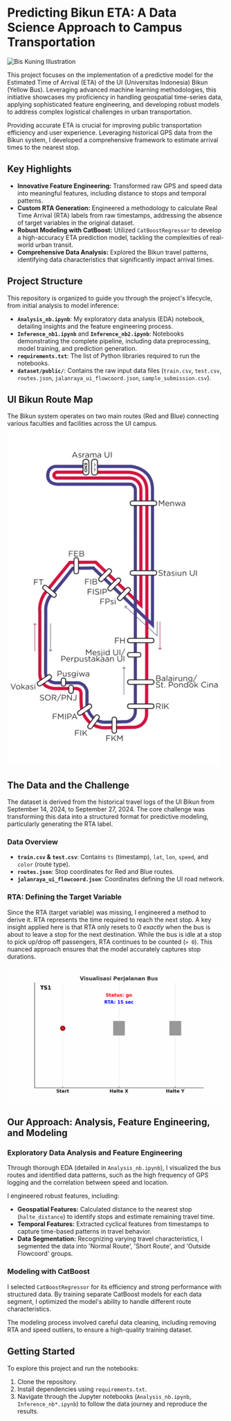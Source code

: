# Predicting Bikun ETA: A Data Science Approach to Campus Transportation

![Bis Kuning Illustration](https://www.google.com/url?sa=i&url=https%3A%2F%2Fmegapolitan.kompas.com%2Fread%2F2022%2F08%2F21%2F00400041%2Frute-bus-kuning-ui-&psig=AOvVaw3sgFSy1Y7yWpfhIamgoIzA&ust=1752551549311000&source=images&cd=vfe&opi=89978449&ved=0CBQQjRxqFwoTCMiattS5u44DFQAAAAAdAAAAABAE)

This project focuses on the implementation of a predictive model for the Estimated Time of Arrival (ETA) of the UI (Universitas Indonesia) Bikun (Yellow Bus). Leveraging advanced machine learning methodologies, this initiative showcases my proficiency in handling geospatial time-series data, applying sophisticated feature engineering, and developing robust models to address complex logistical challenges in urban transportation.

Providing accurate ETA is crucial for improving public transportation efficiency and user experience. Leveraging historical GPS data from the Bikun system, I developed a comprehensive framework to estimate arrival times to the nearest stop.

## Key Highlights

* **Innovative Feature Engineering:** Transformed raw GPS and speed data into meaningful features, including distance to stops and temporal patterns.
* **Custom RTA Generation:** Engineered a methodology to calculate Real Time Arrival (RTA) labels from raw timestamps, addressing the absence of target variables in the original dataset.
* **Robust Modeling with CatBoost:** Utilized `CatBoostRegressor` to develop a high-accuracy ETA prediction model, tackling the complexities of real-world urban transit.
* **Comprehensive Data Analysis:** Explored the Bikun travel patterns, identifying data characteristics that significantly impact arrival times.

## Project Structure

This repository is organized to guide you through the project's lifecycle, from initial analysis to model inference:

* **`Analysis_nb.ipynb`**: My exploratory data analysis (EDA) notebook, detailing insights and the feature engineering process.
* **`Inference_nb1.ipynb`** and **`Inference_nb2.ipynb`**: Notebooks demonstrating the complete pipeline, including data preprocessing, model training, and prediction generation.
* **`requirements.txt`**: The list of Python libraries required to run the notebooks.
* **`dataset/public/`**: Contains the raw input data files (`train.csv`, `test.csv`, `routes.json`, `jalanraya_ui_flowcoord.json`, `sample_submission.csv`).

## UI Bikun Route Map

The Bikun system operates on two main routes (Red and Blue) connecting various faculties and facilities across the UI campus.

![UI Bikun Route Map](assets/rute_bikun.png)

## The Data and the Challenge

The dataset is derived from the historical travel logs of the UI Bikun from September 14, 2024, to September 27, 2024. The core challenge was transforming this data into a structured format for predictive modeling, particularly generating the RTA label.

### Data Overview

* **`train.csv` & `test.csv`**: Contains `ts` (timestamp), `lat`, `lon`, `speed`, and `color` (route type).
* **`routes.json`**: Stop coordinates for Red and Blue routes.
* **`jalanraya_ui_flowcoord.json`**: Coordinates defining the UI road network.

### RTA: Defining the Target Variable

Since the RTA (target variable) was missing, I engineered a method to derive it. RTA represents the time required to reach the next stop. A key insight applied here is that RTA only resets to 0 *exactly* when the bus is about to leave a stop for the next destination. While the bus is idle at a stop to pick up/drop off passengers, RTA continues to be counted (`> 0`). This nuanced approach ensures that the model accurately captures stop durations.

![Visualisasi Perhitungan RTA](assets/rta_animation.gif)

## Our Approach: Analysis, Feature Engineering, and Modeling

### Exploratory Data Analysis and Feature Engineering

Through thorough EDA (detailed in `Analysis_nb.ipynb`), I visualized the bus routes and identified data patterns, such as the high frequency of GPS logging and the correlation between speed and location.

I engineered robust features, including:

* **Geospatial Features:** Calculated distance to the nearest stop (`halte_distance`) to identify stops and estimate remaining travel time.
* **Temporal Features:** Extracted cyclical features from timestamps to capture time-based patterns in travel behavior.
* **Data Segmentation:** Recognizing varying travel characteristics, I segmented the data into 'Normal Route', 'Short Route', and 'Outside Flowcoord' groups.

### Modeling with CatBoost

I selected `CatBoostRegressor` for its efficiency and strong performance with structured data. By training separate CatBoost models for each data segment, I optimized the model's ability to handle different route characteristics.

The modeling process involved careful data cleaning, including removing RTA and speed outliers, to ensure a high-quality training dataset.

## Getting Started

To explore this project and run the notebooks:

1.  Clone the repository.
2.  Install dependencies using `requirements.txt`.
3.  Navigate through the Jupyter notebooks (`Analysis_nb.ipynb`, `Inference_nb*.ipynb`) to follow the data journey and reproduce the results.
